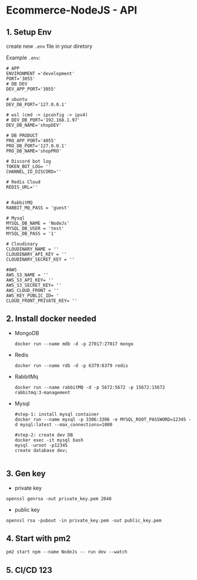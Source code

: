 # Ecommerce-NodeJS - API

## 1. Setup Env

create new `.env` file in your diretory

Example `.env`:

```shell
# APP
ENVIRONMENT ='development'
PORT='3055'
# DB DEV
DEV_APP_PORT='3055'

# ubuntu
DEV_DB_PORT='127.0.0.1'

# wsl (cmd -> ipconfig -> ipv4)
# DEV_DB_PORT='192.168.1.97'
DEV_DB_NAME='shopDEV'

# DB PRODUCT
PRO_APP_PORT='4055'
PRO_DB_PORT='127.0.0.1'
PRO_DB_NAME='shopPRO'

# Discord bot log
TOKEN_BOT_LOG= ''
CHANNEL_ID_DISCORD=''

# Redis Cloud
REDIS_URL=''


# RabbitMQ
RABBIT_MQ_PASS = 'guest'

# Mysql
MYSQL_DB_NAME = 'NodeJs'
MYSQL_DB_USER = 'test'
MYSQL_DB_PASS = '1'

# Cloudinary
CLOUDINARY_NAME = ''
CLOUDINARY_API_KEY = ''
CLOUDINARY_SECRET_KEY = ''

#AWS
AWS_S3_NAME = ''
AWS_S3_API_KEY= ''
AWS_S3_SECRET_KEY= ''
AWS_CLOUD_FRONT = ''
AWS_KEY_PUBLIC_ID= '
CLOUD_FRONT_PRIVATE_KEY= ''
```

## 2. Install docker needed

- MongoDB
  ```shell
  docker run --name mdb -d -p 27017:27017 mongo
  ```
- Redis

  ```shell
  docker run --name rdb -d -p 6379:6379 redis
  ```

- RabbitMq
  ```shell
  docker run --name rabbitMQ -d -p 5672:5672 -p 15672:15672 rabbitmq:3-management
  ```

- Mysql
  ```shell
  #step-1: install mysql container
  docker run --name mysql -p 3306:3306 -e MYSQL_ROOT_PASSWORD=12345 -d mysql:latest --max_connections=1000

  #step-2: create dev DB
  docker exec -it mysql bash
  mysql -uroot -p12345
  create database dev;


  ```



## 3. Gen key

- private key

```shell
openssl genrsa -out private_key.pem 2048
```

- public key

```shell
openssl rsa -pubout -in private_key.pem -out public_key.pem
```

## 4. Start with pm2

```shell
pm2 start npm --name NodeJs -- run dev --watch
```

## 5. CI/CD 123
